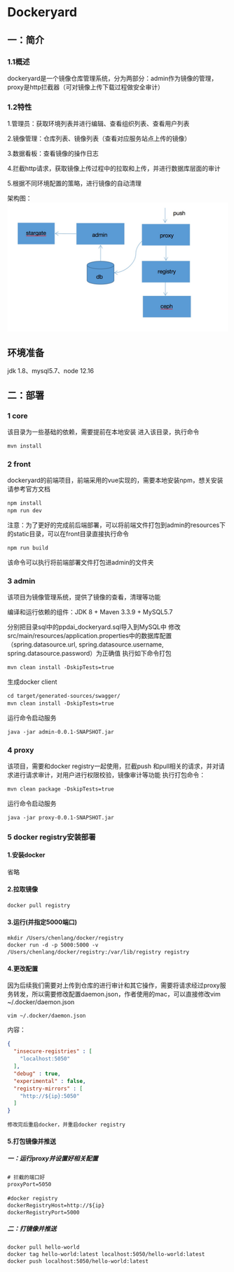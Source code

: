 # Dockeryard
## 一：简介

### 1.1概述

dockeryard是一个镜像仓库管理系统，分为两部分：admin作为镜像的管理，proxy是http拦截器（可对镜像上传下载过程做安全审计）

### 1.2特性

1.管理员：获取环境列表并进行编辑、查看组织列表、查看用户列表

2.镜像管理：仓库列表、镜像列表（查看对应服务站点上传的镜像）

3.数据看板：查看镜像的操作日志

4.拦截http请求，获取镜像上传过程中的拉取和上传，并进行数据库层面的审计

5.根据不同环境配置的策略，进行镜像的自动清理

架构图：
![avatar](jiagou.jpeg)

## 环境准备

jdk 1.8、mysql5.7、node 12.16

## 二：部署
### 1 core
该目录为一些基础的依赖，需要提前在本地安装
进入该目录，执行命令
```xml
mvn install
```
### 2 front
dockeryard的前端项目，前端采用的vue实现的，需要本地安装npm，想关安装请参考官方文档
```xml
npm install
npm run dev
```
注意：为了更好的完成前后端部署，可以将前端文件打包到admin的resources下的static目录，可以在front目录直接执行命令
```xml
npm run build
```
该命令可以执行将前端部署文件打包进admin的文件夹
### 3 admin
该项目为镜像管理系统，提供了镜像的查看，清理等功能

编译和运行依赖的组件：JDK 8 + Maven 3.3.9 + MySQL5.7

分别把目录sql中的ppdai_dockeryard.sql导入到MySQL中
修改src/main/resources/application.properties中的数据库配置（spring.datasource.url, spring.datasource.username, spring.datasource.password）为正确值
执行如下命令打包
```xml
mvn clean install -DskipTests=true
```
生成docker client
```xml
cd target/generated-sources/swagger/
mvn clean install -DskipTests=true
```
运行命令启动服务
```xml
java -jar admin-0.0.1-SNAPSHOT.jar
```

### 4 proxy
该项目，需要和docker registry一起使用，拦截push 和pull相关的请求，并对请求进行请求审计，对用户进行权限校验，镜像审计等功能
执行打包命令：
```xml
mvn clean package -DskipTests=true
```
运行命令启动服务
```xml
java -jar proxy-0.0.1-SNAPSHOT.jar
```

### 5 docker registry安装部署

#### 1.安装docker

省略

#### 2.拉取镜像

```shell
docker pull registry
```

#### 3.运行(并指定5000端口)

```shell
mkdir /Users/chenlang/docker/registry
docker run -d -p 5000:5000 -v /Users/chenlang/docker/registry:/var/lib/registry registry
```

#### 4.更改配置

因为后续我们需要对上传到仓库的进行审计和其它操作，需要将请求经过proxy服务转发，所以需要修改配置daemon.json，作者使用的mac，可以直接修改vim ~/.docker/daemon.json 

```shell
vim ~/.docker/daemon.json 
```

内容：

```json
{
  "insecure-registries" : [
    "localhost:5050"
  ],
  "debug" : true,
  "experimental" : false,
  "registry-mirrors" : [
    "http://${ip}:5050"
  ]
}
```

```修改完后重启docker，并重启docker registry```



#### 5.打包镜像并推送

##### 一：运行proxy并设置好相关配置

```properties
# 拦截的端口好
proxyPort=5050

#docker registry
dockerRegistryHost=http://${ip}
dockerRegistryPort=5000

```

##### 二：打镜像并推送

```shell
docker pull hello-world
docker tag hello-world:latest localhost:5050/hello-world:latest
docker push localhost:5050/hello-world:latest
```






